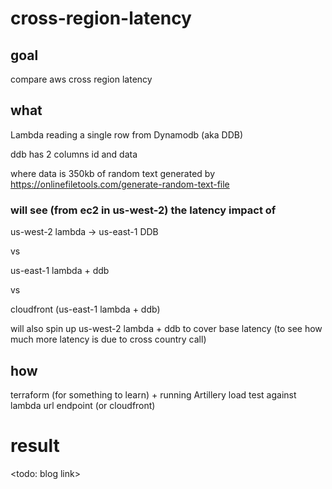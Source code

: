 # cross-region-latency

## goal
compare aws cross region latency 

## what
Lambda reading a single row from  Dynamodb (aka DDB)

ddb has 2 columns
id and data

where data is 350kb of random text generated by https://onlinefiletools.com/generate-random-text-file

### will see (from ec2 in us-west-2) the latency impact of
us-west-2 lambda -> us-east-1 DDB

vs

us-east-1 lambda + ddb

vs

cloudfront (us-east-1 lambda + ddb)


will also spin up us-west-2 lambda + ddb to cover base latency (to see how much more latency is due to cross country call)

## how
terraform (for something to learn) + running Artillery load test against lambda url endpoint (or cloudfront)

# result
<todo: blog link>



